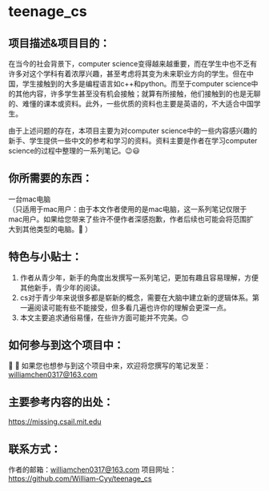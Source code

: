 # teenage_cs


## 项目描述&项目目的：
  在当今的社会背景下，computer science变得越来越重要，而在学生中也不乏有许多对这个学科有着浓厚兴趣，甚至考虑将其变为未来职业方向的学生。但在中国，学生接触到的大多是编程语言如c++和python。而至于computer science中的其他内容，许多学生甚至没有机会接触；就算有所接触，他们接触到的也是无聊的、难懂的课本或资料。此外，一些优质的资料也主要是英语的，不大适合中国学生。
  
  由于上述问题的存在，本项目主要为对computer science中的一些内容感兴趣的新手、学生提供一些中文的参考和学习的资料。资料主要是作者在学习computer science的过程中整理的一系列笔记。😉😃



## 你所需要的东西：
  一台mac电脑	
（只适用于mac用户：由于本文作者使用的是mac电脑，这一系列笔记仅限于mac用户。如果给您带来了些许不便作者深感抱歉，作者后续也可能会将范围扩大到其他类型的电脑。🥲 ）



## 特色与小贴士：
1.	作者从青少年，新手的角度出发撰写一系列笔记，更加有趣且容易理解，方便其他新手，青少年的阅读。
2.	cs对于青少年来说很多都是崭新的概念，需要在大脑中建立新的逻辑体系。第一遍阅读可能有些不能接受，但多看几遍也许你的理解会更深一点。
3.	本文主要追求通俗易懂，在些许方面可能并不完美。🙃



## 如何参与到这个项目中：
  🥳 🤩
  如果您也想参与到这个项目中来，欢迎将您撰写的笔记发至：
  williamchen0317@163.com


## 主要参考内容的出处：
  https://missing.csail.mit.edu


## 联系方式：
  作者的邮箱：williamchen0317@163.com
	项目网址：https://github.com/William-Cyy/teenage_cs
